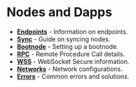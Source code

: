 # Nodes and Dapps

<div class="grid cards" markdown>

- **[Endpoints](../maintain-endpoints.md)** - Information on endpoints.
- **[Sync](../maintain-sync.md)** - Guide on syncing nodes.
- **[Bootnode](../maintain-bootnode.md)** - Setting up a bootnode.
- **[RPC](../maintain-rpc.md)** - Remote Procedure Call details.
- **[WSS](../maintain-wss.md)** - WebSocket Secure information.
- **[Networks](../maintain-networks.md)** - Network configurations.
- **[Errors](../maintain-errors.md)** - Common errors and solutions.

</div>


